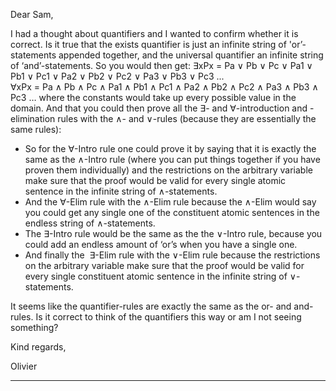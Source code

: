 Dear Sam,

I had a thought about quantifiers and I wanted to confirm whether it is correct. Is it true that the exists quantifier is just an infinite string of 'or’-statements appended together, and the universal quantifier an infinite string of ‘and’-statements. So you would then get:
∃xPx = Pa ∨ Pb ∨ Pc ∨ Pa1 ∨ Pb1 ∨ Pc1 ∨ Pa2 ∨ Pb2 ∨ Pc2 ∨ Pa3 ∨ Pb3 ∨ Pc3 ... 
∀xPx = Pa ∧ Pb ∧ Pc ∧ Pa1 ∧ Pb1 ∧ Pc1 ∧ Pa2 ∧ Pb2 ∧ Pc2 ∧ Pa3 ∧ Pb3 ∧ Pc3 …
where the constants would take up every possible value in the domain. And that you could then prove all the ∃- and ∀-introduction and -elimination rules with the ∧- and ∨-rules (because they are essentially the same rules):
- So for the ∀-Intro rule one could prove it by saying that it is exactly the same as the ∧-Intro rule (where you can put things together if you have proven them individually) and the restrictions on the arbitrary variable make sure that the proof would be valid for every single atomic sentence in the infinite string of ∧-statements.
- And the ∀-Elim rule with the ∧-Elim rule because the ∧-Elim would say you could get any single one of the constituent atomic sentences in the endless string of ∧-statements.
- The ∃-Intro rule would be the same as the the ∨-Intro rule, because you could add an endless amount of ‘or’s when you have a single one.
- And finally the  ∃-Elim rule with the ∨-Elim rule because the restrictions on the arbitrary variable make sure that the proof would be valid for every single constituent atomic sentence in the infinite string of ∨-statements.

It seems like the quantifier-rules are exactly the same as the or- and and-rules. Is it correct to think of the quantifiers this way or am I not seeing something?

Kind regards,

Olivier

---



